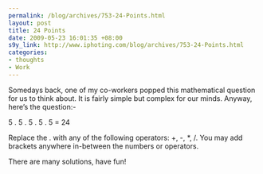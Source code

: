 ```yaml
--- 
permalink: /blog/archives/753-24-Points.html
layout: post
title: 24 Points
date: 2009-05-23 16:01:35 +08:00
s9y_link: http://www.iphoting.com/blog/archives/753-24-Points.html
categories: 
- thoughts
- Work
---
```

<p class="whiteline"><p>Somedays back, one of my co-workers popped this mathematical question for us to think about. It is fairly simple but complex for our minds. Anyway, here&#8217;s the question:-</p>
</p><p class="break"><p>5 . 5 . 5 . 5 . 5 = 24</p><p class="whiteline">Replace the . with any of the following operators: +, -, *, /. You may add brackets anywhere in-between the numbers or operators.</p>
</p><p class="break"><p>There are many solutions, have fun!</p></p>
